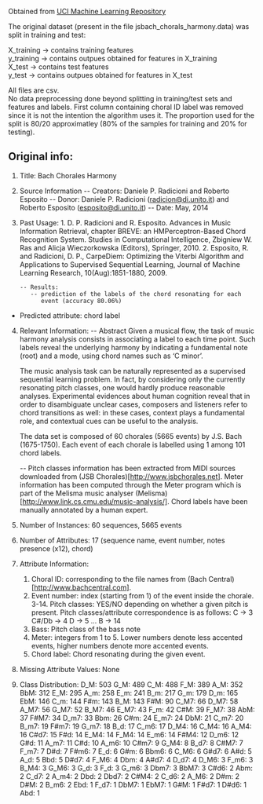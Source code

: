 Obtained from [UCI Machine Learning Repository](http://archive.ics.uci.edu/ml/index.php)
 
The original dataset (present in the file jsbach_chorals_harmony.data) was split in training and test:
 
X_training -> contains training features   
y_training -> contains outpues obtained for features in X_training   
X_test -> contains test features   
y_test -> contains outpues obtained for features in X_test   
 
All files are csv.   
No data preprocessing done beyond splitting in training/test sets and features and labels.
First column containing choral ID label was removed since it is not the intention the algorithm uses it.
The  proportion used for the split is 80/20 approximatley (80% of the samples 
for training and 20% for testing). 
 
 
## Original info: 

1. Title: Bach Chorales Harmony

2. Source Information
   -- Creators: Daniele P. Radicioni and Roberto Esposito
   -- Donor: Daniele P. Radicioni (radicion@di.unito.it) and Roberto Esposito (esposito@di.unito.it)
   -- Date: May, 2014

3. Past Usage:
        1. D. P. Radicioni and R. Esposito. Advances in Music Information Retrieval,
        chapter BREVE: an HMPerceptron-Based Chord Recognition System. Studies
        in Computational Intelligence, Zbigniew W. Ras and Alicja Wieczorkowska
        (Editors), Springer, 2010.
        2. Esposito, R. and Radicioni, D. P., CarpeDiem: Optimizing the Viterbi
          Algorithm and Applications to Supervised Sequential Learning, Journal
          of Machine Learning Research, 10(Aug):1851-1880, 2009.

       -- Results:
          -- prediction of the labels of the chord resonating for each
             event (accuracy 80.06%)

  - Predicted attribute: chord label

4. Relevant Information:
   -- Abstract
      Given a musical flow, the task of music harmony analysis consists in associating 
      a label to each time point. Such labels reveal the underlying harmony by indicating
      a fundamental note (root) and a mode, using chord names such as ‘C minor’.

      The music analysis task can be naturally represented as a supervised sequential learning
      problem. In fact, by considering only the currently resonating pitch classes, one
      would hardly produce reasonable analyses. Experimental evidences about human
      cognition reveal that in order to disambiguate unclear cases, composers and listeners
      refer to chord transitions as well: in these cases, context plays a
      fundamental role, and contextual cues can be useful to the analysis.

      The data set is composed of 60 chorales (5665 events) by J.S. Bach (1675-1750).
      Each event of each chorale is labelled using 1 among 101 chord labels.

   -- Pitch classes information has been extracted from MIDI sources downloaded
      from (JSB Chorales)[http://www.jsbchorales.net]. Meter information has
      been computed through the Meter program which is part of the Melisma
      music analyser (Melisma)[http://www.link.cs.cmu.edu/music-analysis/].
      Chord labels have been manually annotated by a human expert.

5. Number of Instances: 60 sequences, 5665 events

6. Number of Attributes: 17 (sequence name, event number, notes presence (x12),
                              chord)

7. Attribute Information:
   1. Choral ID: corresponding to the file names from (Bach Central)[http://www.bachcentral.com].
   2. Event number: index (starting from 1) of the event inside the chorale.
   3-14. Pitch classes: YES/NO depending on whether a given pitch is present.
      Pitch classes/attribute correspondence is as follows:
        C       -> 3
        C#/Db   -> 4
        D       -> 5
        ...
        B       -> 14
   15. Bass: Pitch class of the bass note
   16. Meter: integers from 1 to 5. Lower numbers denote less accented events,
      higher numbers denote more accented events.
   17. Chord label: Chord resonating during the given event.

8. Missing Attribute Values: None

9. Class Distribution:
        D_M:   503
        G_M:   489
        C_M:   488
        F_M:   389
        A_M:   352
        BbM:   312
        E_M:   295
        A_m:   258
        E_m:   241
        B_m:   217
        G_m:   179
        D_m:   165
        EbM:   146
        C_m:   144
        F#m:   143
        B_M:   143
        F#M:    90
       C_M7:    66
       D_M7:    58
       A_M7:    56
       G_M7:    52
       B_M7:    46
       E_M7:    43
        F_m:    42
        C#M:    39
       F_M7:    38
        AbM:    37
       F#M7:    34
       D_m7:    33
        Bbm:    26
        C#m:    24
       E_m7:    24
        DbM:    21
       C_m7:    20
       B_m7:    19
       F#m7:    19
       G_m7:    18
        B_d:    17
       C_m6:    17
       D_M4:    16
       C_M4:    16
       A_M4:    16
       C#d7:    15
        F#d:    14
       E_M4:    14
       F_M4:    14
       E_m6:    14
       F#M4:    12
       D_m6:    12
        G#d:    11
       A_m7:    11
        C#d:    10
       A_m6:    10
       C#m7:     9
       G_M4:     8
       B_d7:     8
       C#M7:     7
       F_m7:     7
        D#d:     7
       F#m6:     7
        E_d:     6
        G#m:     6
       Bbm6:     6
       C_M6:     6
       G#d7:     6
        A#d:     5
        A_d:     5
        Bbd:     5
       D#d7:     4
       F_M6:     4
        Dbm:     4
       A#d7:     4
       D_d7:     4
       D_M6:     3
       F_m6:     3
       B_M4:     3
       G_M6:     3
        G_d:     3
        F_d:     3
       G_m6:     3
       Dbm7:     3
       BbM7:     3
       C#d6:     2
        Abm:     2
       C_d7:     2
       A_m4:     2
        Dbd:     2
       Dbd7:     2
       C#M4:     2
       C_d6:     2
       A_M6:     2
        D#m:     2
        D#M:     2
       B_m6:     2
        Ebd:     1
       F_d7:     1
       DbM7:     1
       EbM7:     1
        G#M:     1
       F#d7:     1
       D#d6:     1
        Abd:     1
